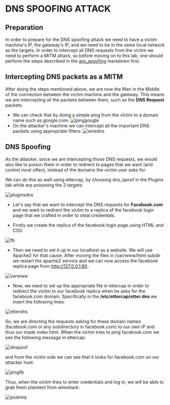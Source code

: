 # DNS SPOOFING ATTACK

## Preparation

In order to prepare for the DNS spoofing attack we need to have a victim machine's IP, the gateway's IP, and we need to be in the same local network as the targets.
In order to intercept all DNS requests from the victim we need to perform a MITM attack, so before moving on to this lab, one should perform the steps described in the [arp_spoofing](https://github.com/EvangelouSotiris/uth441_network_attacks/blob/master/arp_spoofing.md) markdown first.

## Intercepting DNS packets as a MITM

After doing the steps mentioned above, we are now the Man in the Middle of the connection between the victim machine and the gateway. This means we are intercepting all the packets between them, such as the <b>DNS Request</b> packets.

- We can check that by doing a simple ping from the victim to a domain name such as google.com:
![pinggoogle](https://user-images.githubusercontent.com/28576118/71663236-078b4e80-2d5d-11ea-81ac-aa07856b54de.png)
- On the attacker's machine we can intercept all the important DNS packets using appropriate filters:
![wiredns](https://user-images.githubusercontent.com/28576118/71663367-99935700-2d5d-11ea-8acd-0f92275a64a8.png)

## DNS Spoofing
As the attacker, since we are intercepting those DNS requests, we would also like to poison them in order to redirect to pages that we want (and control most often), instead of the domains the victim user asks for.

We can do this as well using ettercap, by choosing dns_spoof in the Plugins tab while arp poisoning the 2 targets:

![pluginsdns](https://user-images.githubusercontent.com/28576118/71663634-a82e3e00-2d5e-11ea-9ce4-08086bb290c5.png)

- Let's say that we want to intercept the DNS requests for <b> Facebook.com </b> and we want to redirect the victim to a replica of the facebook login page that we crafted in order to steal credentials.

- Firstly we create the replica of the facebook login page using HTML and CSS:

![fb](https://user-images.githubusercontent.com/28576118/71694799-ec4e2c80-2db8-11ea-866f-07b502b3c521.png)

- Then we need to set it up in our localhost as a website. We will use Apache2 for that cause. After moving the files in /var/www/html subdir we restart the apache2 service and we can now access the facebook replica page from http://127.0.0.1:80 .

![varwww](https://user-images.githubusercontent.com/28576118/71664879-68b62080-2d63-11ea-9d27-59f1fd54d2da.png)

- Now, we need to set up the appropriate file in ettercap in order to redirect the victim to our facebook replica when he asks for the facebook.com domain. Specifically in the <b> /etc/ettercap/etter.dns </b> we insert the following lines:

![etterdns](https://user-images.githubusercontent.com/28576118/71693463-38976d80-2db5-11ea-94b5-164de8a0632d.png)

So, we are directing the requests asking for these domain names (facebook.com or any subdirectory in facebook.com) to our own IP and thus our made index.html. When the victim tries to ping facebook.com we see the following message in ettercap:

![dnspoof](https://user-images.githubusercontent.com/28576118/71686435-e00ba480-2da3-11ea-806d-8c46baad67d0.png)

and from the victim side we can see that it looks for facebook.com on our attacker host:

![pingfb](https://user-images.githubusercontent.com/28576118/71693468-3af9c780-2db5-11ea-8497-344ac2261c56.png)

Thus, when the victim tries to enter credentials and log in, we will be able to grab them plaintext from wireshark:

![postreq](https://user-images.githubusercontent.com/28576118/71694221-30403200-2db7-11ea-9a16-402868f49985.png)


